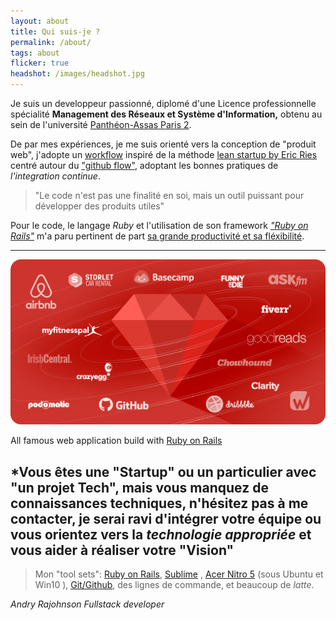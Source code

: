 ```yaml
---
layout: about
title: Qui suis-je ?
permalink: /about/
tags: about
flicker: true
headshot: /images/headshot.jpg
---
```



Je suis un developpeur passionné, diplomé d'une Licence professionnelle spécialité **Management des Réseaux et Système d'Information,** obtenu au sein de l'université [Panthéon-Assas Paris 2](https://www.u-paris2.fr).

De par mes expériences, je me suis orienté vers la conception de "produit web", j'adopte un [workflow](https://rajohnson-andry.tk/developper/skills/2019/05/11/Technical-workflow/) inspiré de la méthode [lean startup by Eric Ries](http://theleanstartup.com/) centré autour du ["github flow"](https://guides.github.com/introduction/flow/), adoptant les bonnes pratiques de *l'integration continue*.

>"Le code n'est pas une finalité en soi, mais un outil puissant pour développer des produits utiles"




Pour le code, le langage *Ruby* et l'utilisation de son framework [*"Ruby on Rails"*](https://rubyonrails.org/) m'a paru pertinent de part [sa grande productivité et sa fléxibilité](https://rajohnson-andry.tk/developper/skills/2019/05/03/ruby-on-rails/).


---

![rails](/images/rails.png)
<div class="center"><p>All famous web application build with <a href="https://rubyonrails.org/">Ruby on Rails</a></p></div>



*Vous êtes une "Startup" ou un particulier avec "un projet Tech", mais vous manquez de **connaissances techniques**, n'hésitez pas à me contacter, je serai ravi d'intégrer votre équipe ou vous orientez vers la *technologie appropriée* et vous aider à réaliser votre **"Vision"**
---





>Mon "tool sets": [Ruby on Rails](https://rubyonrails.org/), [Sublime](https://www.sublimetext.com/3) , [Acer Nitro 5](https://fr-store.acer.com/nitro-5-ordinateur-portable-an515-51-noir?gclid=Cj0KCQjwh6XmBRDRARIsAKNInDGPRr4FTvpxXL1_g60gNICZaKxeRXDWG9x0E-vDAcnTdeFbEJQwT_AaArCsEALw_wcB&gclsrc=aw.ds) (sous Ubuntu et Win10 ), [Git/Github](https://github.com/andryjohn), des lignes de commande, et beaucoup de *latte*.






<footer>
  <cite title="author"> Andry Rajohnson Fullstack developer</cite>
</footer>


<style>
.post-header,{
  text-align: center; /* Want the About Page header to be in the middle */

}
</style>
